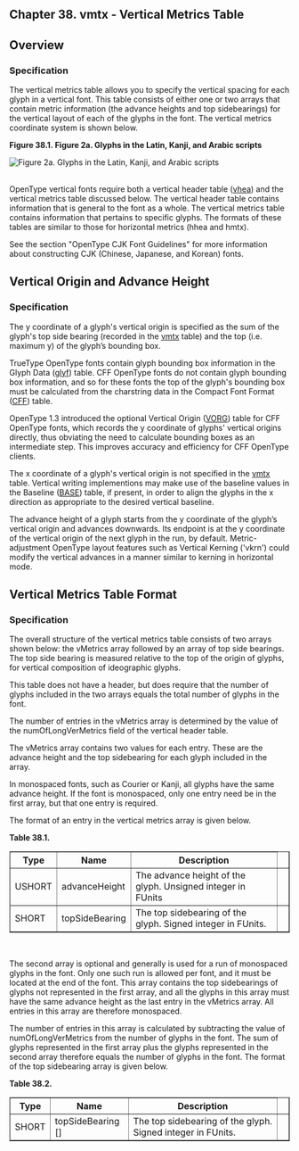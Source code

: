 <div xmlns="http://www.w3.org/1999/xhtml" role="" class="chapter"><div class="titlepage"><div><div><h2 class="title"><a name="chapter.vmtx"></a>Chapter 38. vmtx - Vertical Metrics Table</h2></div></div></div><div role="fragment" class="section"><div class="titlepage"><div><div><h2 class="title" style="clear: both"><a name="idm320128070048"></a>Overview</h2></div></div></div><div role="specification" class="section"><div class="titlepage"><div><div><h3 class="title"><a name="section.38.1.1"></a>Specification</h3></div></div></div><p role="">The vertical metrics table allows you to specify the
          vertical spacing for each glyph in a vertical font. This
          table consists of either one or two arrays that contain
          metric information (the advance heights and top
          sidebearings) for the vertical layout of each of the glyphs
          in the font. The vertical metrics coordinate system is shown
          below.</p><div class="figure"><a name="idm320128067536"></a><p class="title"><strong>Figure 38.1. Figure 2a. Glyphs in the Latin, Kanji, and Arabic
            scripts</strong></p><div class="figure-contents"><div role="" class="mediaobject"><img src="src/images/img00287.gif" alt="Figure 2a. Glyphs in the Latin, Kanji, and Arabic scripts"/></div></div></div><br class="figure-break"/><p role="">OpenType vertical fonts require both a vertical
          header table (<a role="" class="link" href="chapter.vhea.md" title="Chapter 37. vhea - Vertical Header Table">vhea</a>) and the vertical metrics table
          discussed below. The vertical header table contains
          information that is general to the font as a whole. The
          vertical metrics table contains information that pertains to
          specific glyphs. The formats of these tables are similar to
          those for horizontal metrics (hhea and hmtx).</p><p role="">See the section "OpenType CJK Font Guidelines" for more
          information about constructing CJK (Chinese, Japanese, and
          Korean) fonts.</p></div></div><div role="fragment" class="section"><div class="titlepage"><div><div><h2 class="title" style="clear: both"><a name="idm320128062832"></a>Vertical Origin and Advance Height</h2></div></div></div><div role="specification" class="section"><div class="titlepage"><div><div><h3 class="title"><a name="section.38.2.1"></a>Specification</h3></div></div></div><p role="">The y coordinate of a glyph's vertical origin is
          specified as the sum of the glyph's top side bearing
          (recorded in the <a role="" class="link" href="chapter.vmtx.md" title="Chapter 38. vmtx - Vertical Metrics Table">vmtx</a> table) and the top (i.e. maximum y)
          of the glyph’s bounding box.</p><p role="">TrueType OpenType fonts contain glyph bounding box
          information in the Glyph Data (<a role="" class="link" href="chapter.glyf.md" title="Chapter 16. glyf - Glyf Data">glyf</a>)
          table. CFF OpenType fonts do not contain glyph bounding box
          information, and so for these fonts the top of the glyph's
          bounding box must be calculated from the charstring data in
          the Compact Font Format (<a role="" class="link" href="chapter.CFF.md" title="Chapter 19. CFF - PostScript font program (Compact Font Format) table">CFF</a>) table.</p><p role="">OpenType 1.3 introduced the optional Vertical Origin
          (<a role="" class="link" href="chapter.VORG.md" title="Chapter 39. VORG - Vertical Origin Table">VORG</a>) table for CFF OpenType fonts,
          which records the y coordinate of glyphs' vertical origins
          directly, thus obviating the need to calculate bounding
          boxes as an intermediate step. This improves accuracy and
          efficiency for CFF OpenType clients.</p><p role="">The x coordinate of a glyph's vertical origin is not
          specified in the <a role="" class="link" href="chapter.vmtx.md" title="Chapter 38. vmtx - Vertical Metrics Table">vmtx</a> table. Vertical writing
          implementions may make use of the baseline values in the
          Baseline (<a role="" class="link" href="chapter.BASE.md" title="Chapter 22. BASE - Baseline Table">BASE</a>) table, if present, in
          order to align the glyphs in the x direction as appropriate
          to the desired vertical baseline.</p><p role="">The advance height of a glyph starts from the y
          coordinate of the glyph’s vertical origin and advances
          downwards. Its endpoint is at the y coordinate of the
          vertical origin of the next glyph in the run, by default.
          Metric-adjustment OpenType layout features such as Vertical
          Kerning ('vkrn') could modify the vertical advances in a
          manner similar to kerning in horizontal mode.</p></div></div><div role="fragment" class="section"><div class="titlepage"><div><div><h2 class="title" style="clear: both"><a name="idm320128052512"></a>Vertical Metrics Table Format</h2></div></div></div><div role="specification" class="section"><div class="titlepage"><div><div><h3 class="title"><a name="section.38.3.1"></a>Specification</h3></div></div></div><p role="">The overall structure of the vertical metrics table
          consists of two arrays shown below: the vMetrics array
          followed by an array of top side bearings. The top side
          bearing is measured relative to the top of the origin of
          glyphs, for vertical composition of ideographic
          glyphs.</p><p role="">This table does not have a header, but does require that
          the number of glyphs included in the two arrays equals the
          total number of glyphs in the font.</p><p role="">The number of entries in the vMetrics array is
          determined by the value of the numOfLongVerMetrics field of
          the vertical header table.</p><p role="">The vMetrics array contains two values for each entry.
          These are the advance height and the top sidebearing for
          each glyph included in the array.</p><p role="">In monospaced fonts, such as Courier or Kanji, all
          glyphs have the same advance height. If the font is
          monospaced, only one entry need be in the first array, but
          that one entry is required.</p><p role="">The format of an entry in the vertical metrics array is
          given below.</p><div class="table"><a name="idm320128047232"></a><p class="title"><strong>Table 38.1. </strong></p><div class="table-contents"><table role="" class="table" border="1"><colgroup><col/><col/><col/><col/></colgroup><thead><tr><th role="">Type</th><th role="">Name</th><th role="">Description</th><td class="auto-generated"> </td></tr></thead><tbody><tr><td role="">USHORT</td><td role="">advanceHeight</td><td role="">The advance height of the glyph. Unsigned
              integer in FUnits </td><td class="auto-generated"> </td></tr><tr><td role="">SHORT</td><td role="">topSideBearing</td><td role="">The top sidebearing of the glyph. Signed
              integer in FUnits.</td><td class="auto-generated"> </td></tr></tbody></table></div></div><br class="table-break"/><p role="">The second array is optional and generally is used for a
          run of monospaced glyphs in the font. Only one such run is
          allowed per font, and it must be located at the end of the
          font. This array contains the top sidebearings of glyphs not
          represented in the first array, and all the glyphs in this
          array must have the same advance height as the last entry in
          the vMetrics array. All entries in this array are therefore
          monospaced.</p><p role="">The number of entries in this array is calculated by
          subtracting the value of numOfLongVerMetrics from the number
          of glyphs in the font. The sum of glyphs represented in the
          first array plus the glyphs represented in the second array
          therefore equals the number of glyphs in the font. The
          format of the top sidebearing array is given below.</p><div class="table"><a name="idm320128040464"></a><p class="title"><strong>Table 38.2. </strong></p><div class="table-contents"><table role="" class="table" border="1"><colgroup><col/><col/><col/><col/></colgroup><thead><tr><th role="">Type</th><th role="">Name</th><th role="">Description</th><td class="auto-generated"> </td></tr></thead><tbody><tr><td role="">SHORT</td><td role="">topSideBearing []</td><td role="">The top sidebearing of the glyph. Signed
              integer in FUnits. </td><td class="auto-generated"> </td></tr></tbody></table></div></div><br class="table-break"/></div></div></div>
